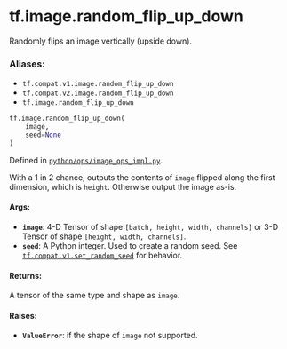 <div itemscope itemtype="http://developers.google.com/ReferenceObject">
<meta itemprop="name" content="tf.image.random_flip_up_down" />
<meta itemprop="path" content="Stable" />
</div>

# tf.image.random_flip_up_down

Randomly flips an image vertically (upside down).

### Aliases:

* `tf.compat.v1.image.random_flip_up_down`
* `tf.compat.v2.image.random_flip_up_down`
* `tf.image.random_flip_up_down`

``` python
tf.image.random_flip_up_down(
    image,
    seed=None
)
```



Defined in [`python/ops/image_ops_impl.py`](/code/stable/tensorflow/python/ops/image_ops_impl.py).

<!-- Placeholder for "Used in" -->

With a 1 in 2 chance, outputs the contents of `image` flipped along the first
dimension, which is `height`.  Otherwise output the image as-is.

#### Args:


* <b>`image`</b>: 4-D Tensor of shape `[batch, height, width, channels]` or 3-D Tensor
  of shape `[height, width, channels]`.
* <b>`seed`</b>: A Python integer. Used to create a random seed. See
  <a href="../../tf/compat/v1/set_random_seed.md"><code>tf.compat.v1.set_random_seed</code></a> for behavior.


#### Returns:

A tensor of the same type and shape as `image`.


#### Raises:


* <b>`ValueError`</b>: if the shape of `image` not supported.